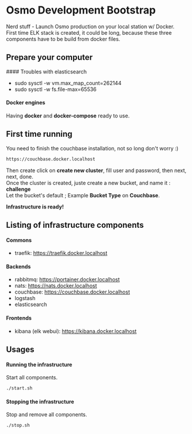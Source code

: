 # Osmo Development Bootstrap

Nerd stuff - Launch Osmo production on your local station w/ Docker.  
First time ELK stack is created, it could be long, because these three components have to be build from docker files.

## Prepare your computer

#### Troubles with elasticsearch

- sudo sysctl -w vm.max_map_count=262144
- sudo sysctl -w fs.file-max=65536

#### Docker engines

Having __docker__ and __docker-compose__ ready to use.

## First time running

You need to finish the couchbase installation, not so long don't worry :)

```sh
https://couchbase.docker.localhost
```

Then create click on __create new cluster__, fill user and password, then next, next, done.  
Once the cluster is created, juste create a new bucket, and name it : __challenge__  
Let the bucket's default ; Example __Bucket Type__ on __Couchbase__.

__Infrastructure is ready!__

## Listing of infrastructure components

#### Commons

- traefik: https://traefik.docker.localhost

#### Backends

- rabbitmq: https://portainer.docker.localhost
- nats: https://nats.docker.localhost
- couchbase: https://couchbase.docker.localhost
- logstash
- elasticsearch

#### Frontends

- kibana (elk webui): https://kibana.docker.localhost

## Usages

#### Running the infrastructure
Start all components.

```sh
./start.sh
```

#### Stopping the infrastructure
Stop and remove all components.

```sh
./stop.sh
```
